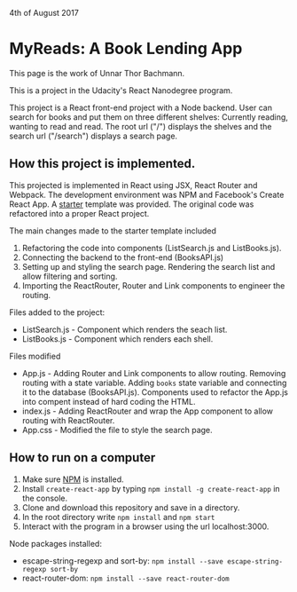 4th of August 2017

# MyReads: A Book Lending App

This page is the work of Unnar Thor Bachmann.

This is a project in the Udacity's React Nanodegree program.

This project is a React front-end project with a Node backend. User can search for books and put them on three different shelves: Currently reading, wanting to read and read. The root url ("/") displays the shelves and the search url ("/search") displays a search page. 

## How this project is implemented.

This projected is implemented in React using JSX, React Router and Webpack. The development environment was NPM and Facebook's Create React App. A [starter](https://github.com/udacity/reactnd-project-myreads-starter) template was provided. The original code was refactored into a proper React project. 

The main changes made to the starter template included

1. Refactoring the code into components (ListSearch.js and ListBooks.js).
2. Connecting the backend to the front-end (BooksAPI.js)
3. Setting up and styling the search page. Rendering the search list and allow filtering and sorting.
4. Importing the ReactRouter, Router and Link components to engineer the routing.

Files added to the project:

* ListSearch.js - Component which renders the seach list.
* ListBooks.js - Component which renders each shell.

Files modified

* App.js - Adding Router and Link components to allow routing. Removing routing with a state variable. Adding `books` state variable and connecting it to the database (BooksAPI.js). Components used to refactor the App.js into compent instead of hard coding the HTML.
*  index.js - Adding ReactRouter and wrap the App component to allow routing with ReactRouter.
* App.css - Modified the file to style the search page.


## How to run on a computer

1. Make sure [NPM](https://www.npmjs.com/get-npm) is installed.
2. Install `create-react-app` by typing `npm install -g create-react-app` in the console.
3. Clone and download this repository and save in a directory.
4. In the root directory write `npm install` and `npm start`
5. Interact with the program in a browser using the url localhost:3000.

Node packages installed:

* escape-string-regexp and sort-by: `npm install --save escape-string-regexp sort-by`
* react-router-dom: `npm install --save react-router-dom`